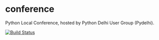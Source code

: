# conference
Python Local Conference, hosted by Python Delhi User Group (Pydelhi).

[![Build Status](https://travis-ci.org/Kushagra343/conference.svg?branch=static_template)](https://travis-ci.org/Kushagra343/conference)
